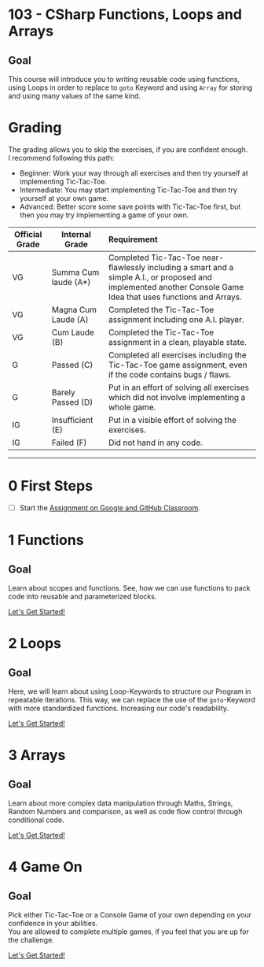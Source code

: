 # 103 - CSharp Functions, Loops and Arrays

## Goal

This course will introduce you to writing reusable code using functions, using Loops in order to replace to `goto` Keyword and using `Array` for storing and using many values of the same kind.

# Grading

The grading allows you to skip the exercises, if you are confident enough.\
I recommend following this path:
- Beginner: Work your way through all exercises and then try yourself at implementing Tic-Tac-Toe.
- Intermediate: You may start implementing Tic-Tac-Toe and then try yourself at your own game.
- Advanced: Better score some save points with Tic-Tac-Toe first, but then you may try implementing a game of your own.

| Official Grade | Internal Grade  |  Requirement |
|--------------|-------|:-------------|
|VG|Summa Cum laude (A*)| Completed Tic-Tac-Toe near-flawlessly including a smart and a simple A.I., or proposed and implemented another Console Game Idea that uses functions and Arrays. |
|VG| Magna Cum Laude (A)| Completed the Tic-Tac-Toe assignment including one A.I. player. |
|VG|Cum Laude (B)| Completed the Tic-Tac-Toe assignment in a clean, playable state. |
|G|Passed (C)| Completed all exercises including the Tic-Tac-Toe game assignment, even if the code contains bugs / flaws. |
|G|Barely Passed (D)| Put in an effort of solving all exercises which did not involve implementing a whole game. |
|IG|Insufficient (E)| Put in a visible effort of solving the exercises. |
|IG|Failed (F)| Did not hand in any code. |
-------------------------------

# 0 First Steps
- [ ] Start the [Assignment on Google and GitHub Classroom](https://gist.github.com/marczaku/3b1853ee30575093b106ecc480d563b2).

# 1 Functions
## Goal
Learn about scopes and functions. See, how we can use functions to pack code into reusable and parameterized blocks.

[Let's Get Started!](1-functions)

# 2 Loops
## Goal
Here, we will learn about using Loop-Keywords to structure our Program in repeatable iterations. This way, we can replace the use of the `goto`-Keyword with more standardized functions. Increasing our code's readability.

[Let's Get Started!](2-loops)

# 3 Arrays
## Goal
Learn about more complex data manipulation through Maths, Strings, Random Numbers and comparison, as well as code flow control through conditional code.

[Let's Get Started!](3-arrays)

# 4 Game On
## Goal
Pick either Tic-Tac-Toe or a Console Game of your own depending on your confidence in your abilities.\
You are allowed to complete multiple games, if you feel that you are up for the challenge.

[Let's Get Started!](4-game-on)
